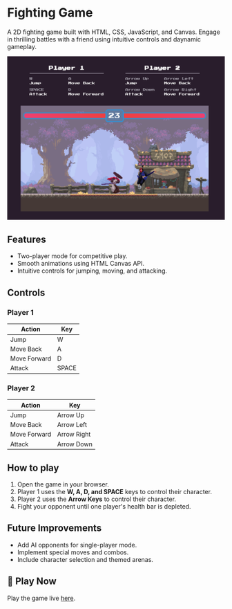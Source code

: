 # Fighting Game

A 2D fighting game built with HTML, CSS, JavaScript, and Canvas.
Engage in thrilling battles with a friend using intuitive controls and daynamic gameplay.

![Preview Image](https://github.com/MohammedMMC/Web-Fighting-Game/blob/main/preview.png?raw=true)

## Features

- Two-player mode for competitive play.
- Smooth animations using HTML Canvas API.
- Intuitive controls for jumping, moving, and attacking.

## Controls

### Player 1

| Action       | Key   |
| ------------ | ----- |
| Jump         | W     |
| Move Back    | A     |
| Move Forward | D     |
| Attack       | SPACE |

### Player 2

| Action       | Key         |
| ------------ | ----------- |
| Jump         | Arrow Up    |
| Move Back    | Arrow Left  |
| Move Forward | Arrow Right |
| Attack       | Arrow Down  |

## How to play

1. Open the game in your browser.
2. Player 1 uses the **W, A, D, and SPACE** keys to control their character.
3. Player 2 uses the **Arrow Keys** to control their character.
4. Fight your opponent until one player's health bar is depleted.

## Future Improvements

- Add AI opponents for single-player mode.
- Implement special moves and combos.
- Include character selection and themed arenas.

## 🚀 Play Now

Play the game live [here](https://mohammedmmc.github.io/Web-Fighting-Game/).
